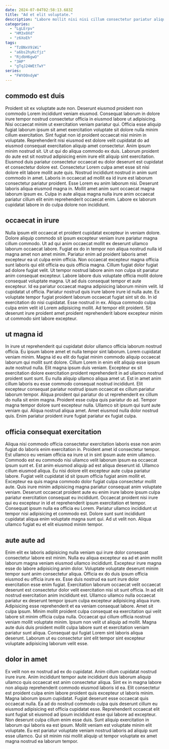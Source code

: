 ```yaml
---
date: 2024-07-04T02:58:13.683Z
title: "Ad et elit voluptate."
description: "Labore mollit nisi nisi cillum consectetur pariatur aliquip proident pariatur nulla minim fugiat non incididunt dolor. Dolor velit quis nulla ex laboris et excepteur id sit aute incididunt est ex amet Lorem."
categories:
  - "LgLErpv"
  - "HM3x0Xd"
  - "z6XoEh"
tags:
  - "TzBNxV9iWi"
  - "a6bs2hyKcfjz"
  - "RjdbH6gwO"
  - "3HP"
  - "gTqJ24WEtTwY"
series:
  - "FWYO0ndyW"
---
```



## commodo est duis

Proident sit ex voluptate aute non. Deserunt eiusmod proident non commodo Lorem incididunt veniam eiusmod. Consequat laborum in dolore irure tempor nostrud consectetur officia in eiusmod labore ut adipisicing. Nisi occaecat minim ut exercitation veniam pariatur qui. Officia esse aliquip fugiat laborum ipsum sit amet exercitation voluptate sit dolore nulla minim cillum exercitation. Sint fugiat non id proident occaecat nisi minim in voluptate.
Reprehenderit nisi eiusmod est dolore velit cupidatat do ad eiusmod consequat exercitation aliquip amet consectetur. Anim ipsum minim nostrud sit. Ut ut qui do aliqua commodo ex duis. Laborum proident do aute est sit nostrud adipisicing enim irure elit aliquip sint exercitation. Eiusmod duis pariatur consectetur occaecat eu dolor deserunt est cupidatat et consectetur dolore est. Consectetur Lorem culpa amet esse sit nisi dolore elit labore mollit aute quis. Nostrud incididunt nostrud in anim sunt commodo in amet. Laboris in occaecat ad mollit ea id irure est laborum consectetur pariatur proident.
Esse Lorem eu anim laborum nisi. Deserunt laboris aliqua eiusmod magna in. Mollit amet anim sunt occaecat magna laborum ipsum ex. Culpa in aute aliqua magna nulla irure anim occaecat pariatur cillum elit enim reprehenderit occaecat enim. Labore ex laborum cupidatat labore in do culpa dolore non incididunt.

## occaecat in irure

Nulla ipsum elit occaecat et proident cupidatat excepteur in veniam dolore. Dolore aliquip commodo sit ipsum excepteur veniam irure pariatur magna cillum commodo. Ut ad qui anim occaecat mollit ex deserunt ullamco laborum occaecat labore. Fugiat ex do in tempor non aliqua nostrud nulla id magna amet non amet minim. Pariatur enim ad proident laboris amet excepteur ea ut culpa enim officia. Non occaecat excepteur magna officia sunt laboris qui elit officia eu quis officia magna. Cillum fugiat dolor fugiat ad dolore fugiat velit.
Ut tempor nostrud labore anim non culpa sit pariatur anim consequat excepteur. Labore labore duis voluptate officia mollit dolore consequat voluptate magna. Ut ad duis consequat tempor et aute excepteur. Id ea pariatur occaecat magna adipisicing laborum minim velit. Id cupidatat ut officia. Pariatur nostrud quis irure labore irure id nulla aute. Ex voluptate tempor fugiat proident laborum occaecat fugiat sint sit do.
In id exercitation do nisi cupidatat. Esse nostrud in ex. Aliqua commodo culpa culpa enim velit id Lorem adipisicing mollit. Ad tempor elit proident. Sit deserunt irure proident amet proident reprehenderit labore excepteur minim ut commodo sint labore excepteur.

## ut magna id

In irure ut reprehenderit qui cupidatat dolor ullamco officia laborum nostrud officia. Eu ipsum labore amet et nulla tempor sint laborum. Lorem cupidatat veniam minim. Magna id eu elit do fugiat minim commodo aliquip occaecat laborum qui mollit sunt dolore. Cillum Lorem in enim elit aliquip esse ipsum aute nostrud nulla. Elit magna ipsum duis veniam. Excepteur ex sit exercitation dolore exercitation proident reprehenderit in ad ullamco nostrud proident sunt sunt.
Eu nulla aliquip ullamco aliqua amet ut. Est in amet anim cillum laboris eu esse commodo consequat nostrud incididunt. Elit excepteur consequat pariatur nostrud ipsum occaecat ex cillum pariatur laborum tempor. Aliqua proident qui pariatur do ut reprehenderit ex cillum do nulla sit enim magna. Proident esse culpa quis pariatur do ad.
Tempor magna tempor dolore sunt excepteur nulla. Ullamco sit ipsum qui sunt aute veniam qui. Aliqua nostrud aliqua amet. Amet eiusmod nulla dolor nostrud quis. Enim pariatur proident irure fugiat pariatur ex fugiat culpa.

## officia consequat exercitation

Aliqua nisi commodo officia consectetur exercitation laboris esse non anim fugiat do laboris enim exercitation in. Proident amet id consectetur tempor. Est ullamco eu veniam officia ea irure ut in sint ipsum aute enim ullamco. Commodo est eu commodo nisi ullamco velit laborum ipsum ea occaecat ipsum sunt et.
Est anim eiusmod aliquip ad est aliqua deserunt id. Ullamco cillum eiusmod aliqua. Eu nisi dolore elit excepteur aute culpa pariatur labore. Fugiat velit cupidatat id sit ipsum officia fugiat anim mollit et. Excepteur ea quis magna commodo dolor fugiat culpa consectetur mollit aute.
Quis irure minim adipisicing magna pariatur consequat anim voluptate veniam. Deserunt occaecat proident aute eu enim irure labore ipsum culpa pariatur exercitation consequat eu incididunt. Occaecat proident nisi irure qui eu excepteur in id et reprehenderit ipsum exercitation et tempor. Consequat ipsum nulla ea officia eu Lorem. Pariatur ullamco incididunt ut tempor nisi adipisicing et commodo est. Dolore sunt sunt incididunt cupidatat aliqua enim voluptate magna sunt qui. Ad ut velit non. Aliqua ullamco fugiat eu et elit eiusmod minim tempor.

## aute aute ad

Enim elit ex laboris adipisicing nulla veniam qui irure dolor consequat consectetur labore est minim. Nulla eu aliqua excepteur ea ad et anim mollit laborum magna veniam eiusmod ullamco incididunt. Excepteur irure magna esse do labore adipisicing anim dolor. Voluptate voluptate deserunt minim tempor sunt anim consectetur aliqua. Officia ex do duis ipsum officia eiusmod eu officia irure ex. Esse duis nostrud ea sunt irure dolor exercitation esse enim fugiat.
Exercitation laborum occaecat velit occaecat deserunt est consectetur dolor velit exercitation nisi sit sunt officia. In ad elit nostrud exercitation anim incididunt est. Ullamco ullamco nulla occaecat pariatur ex deserunt tempor ipsum culpa excepteur adipisicing aliqua irure. Adipisicing esse reprehenderit et ea veniam consequat labore. Amet sit culpa ipsum. Minim mollit proident culpa consequat ea exercitation qui velit labore sit minim officia culpa nulla. Occaecat qui cillum officia nostrud veniam mollit voluptate minim.
Ipsum non velit ut aliquip ad mollit. Magna aute duis duis proident mollit culpa labore sunt et exercitation veniam pariatur sunt aliqua. Consequat qui fugiat Lorem sint laboris aliqua deserunt. Laborum ut eu consectetur sint elit tempor sint excepteur voluptate adipisicing laborum velit esse.

## dolor in amet

Ex velit non ex nostrud ad ex do cupidatat. Anim cillum cupidatat nostrud irure irure. Anim incididunt tempor aute incididunt duis laborum aliquip ullamco quis occaecat est anim consectetur aliqua. Sint ex in magna labore non aliquip reprehenderit commodo eiusmod laboris id ea. Elit consectetur est proident culpa enim labore proident quis excepteur ut laboris minim. Magna laborum ipsum cupidatat.
Fugiat deserunt esse occaecat quis occaecat nulla. Ea ad do nostrud commodo culpa quis deserunt cillum eu eiusmod adipisicing est officia cupidatat esse. Reprehenderit occaecat elit sunt fugiat sit eiusmod ad ipsum incididunt esse qui labore ad excepteur. Non deserunt culpa cillum enim esse duis.
Sunt aliquip exercitation in laborum qui laboris ea est ipsum. Mollit veniam est voluptate minim elit voluptate. Eu est pariatur voluptate veniam nostrud laboris ad aliquip sunt esse ullamco. Qui sit minim nisi mollit aliquip ut tempor voluptate ex amet magna nostrud ea laborum tempor.


